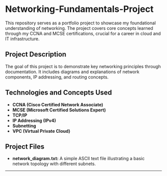 # Networking-Fundamentals-Project

This repository serves as a portfolio project to showcase my foundational understanding of networking. The project covers core concepts learned through my CCNA and MCSE certifications, crucial for a career in cloud and IT infrastructure.

## Project Description
The goal of this project is to demonstrate key networking principles through documentation. It includes diagrams and explanations of network components, IP addressing, and routing concepts.

## Technologies and Concepts Used
* **CCNA (Cisco Certified Network Associate)**
* **MCSE (Microsoft Certified Solutions Expert)**
* **TCP/IP**
* **IP Addressing (IPv4)**
* **Subnetting**
* **VPC (Virtual Private Cloud)**

## Project Files
* **network_diagram.txt:** A simple ASCII text file illustrating a basic network topology with different subnets.

---
